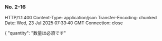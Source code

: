 ### No. 2-16
HTTP/1.1 400 
Content-Type: application/json
Transfer-Encoding: chunked
Date: Wed, 23 Jul 2025 07:33:40 GMT
Connection: close

{
  "quantity": "数量は必須です"
